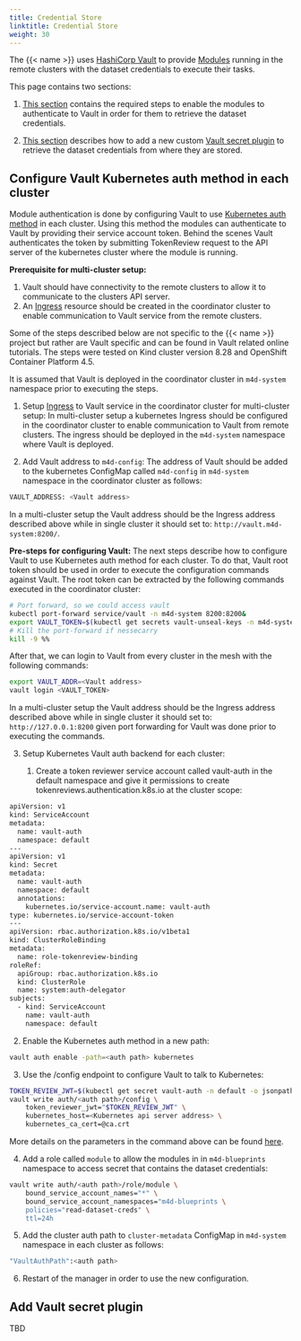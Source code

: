 ```yaml
---
title: Credential Store
linktitle: Credential Store
weight: 30
---
```


The {{< name >}} uses [HashiCorp Vault](https://www.vaultproject.io/) to provide [Modules](../../overview/modules) running in the remote clusters with the dataset credentials to execute their tasks.

This page contains two sections:

1. [This section](#configure-vault-kubernetes-auth-method-in-each-cluster) contains the required steps to enable the modules to authenticate to Vault in order for them to retrieve the dataset credentials.

2. [This section](#add-vault-secret-plugin) describes how to add a new custom [Vault secret plugin](https://www.vaultproject.io/docs/plugin) to retrieve the dataset credentials from where they are stored.


## Configure Vault Kubernetes auth method in each cluster

Module authentication is done by configuring Vault to use [Kubernetes auth method](https://www.vaultproject.io/docs/auth/kubernetes) in each cluster. Using this method the modules can authenticate to Vault by providing their service account token. Behind the scenes Vault authenticates the token by submitting TokenReview request to the API server of the kubernetes cluster where the module is running. 

**Prerequisite for multi-cluster setup:**

1. Vault should have connectivity to the remote clusters to allow it to communicate to the clusters API server.
2. An [Ingress](https://kubernetes.io/docs/concepts/services-networking/ingress/) resource should be created in the coordinator cluster to enable communication to Vault service from the remote clusters.


Some of the steps described below are not specific to the {{< name >}} project but rather are Vault specific and can be found in Vault related online tutorials. The steps were tested on Kind cluster version 8.28 and OpenShift Container Platform 4.5.

It is assumed that Vault is deployed in the coordinator cluster in `m4d-system` namespace prior to executing the steps.

1. Setup [Ingress](https://kubernetes.io/docs/concepts/services-networking/ingress/) to Vault service in the coordinator cluster for multi-cluster setup:
In multi-cluster setup a kubernetes Ingress should be configured in the coordinator cluster to enable communication to Vault from remote clusters.
The ingress should be deployed in the `m4d-system` namespace where Vault is deployed.

2. Add Vault address to `m4d-config`:
The address of Vault should be added to the kubernetes ConfigMap called `m4d-config` in `m4d-system` namespace in the coordinator cluster as follows:
```bash
VAULT_ADDRESS: <Vault address>
```
In a multi-cluster setup the Vault address should be the Ingress address described above while in single cluster it should set to: `http://vault.m4d-system:8200/`.

**Pre-steps for configuring Vault:**
The next steps describe how to configure Vault to use Kubernetes auth method for each cluster. To do that, Vault root token should be used in order to execute the configuration commands against Vault. The root token can be extracted by the following commands executed in the coordinator cluster:
```bash
# Port forward, so we could access vault
kubectl port-forward service/vault -n m4d-system 8200:8200&
export VAULT_TOKEN=$(kubectl get secrets vault-unseal-keys -n m4d-system -o jsonpath={.data.vault-root} | base64 --decode)
# Kill the port-forward if nessecarry
kill -9 %%
```

After that, we can login to Vault from every cluster in the mesh with the following commands:
```bash
export VAULT_ADDR=<Vault address>
vault login <VAULT_TOKEN>
```

In a multi-cluster setup the Vault address should be the Ingress address described above while in single cluster it should set to: `http://127.0.0.1:8200` given port forwarding for Vault was done prior to executing the commands.


3. Setup Kubernetes Vault auth backend for each cluster:

   1. Create a token reviewer service account called vault-auth in the default namespace and give it permissions to create tokenreviews.authentication.k8s.io at the cluster scope:

```bash
apiVersion: v1
kind: ServiceAccount
metadata:
  name: vault-auth
  namespace: default
---
apiVersion: v1
kind: Secret
metadata:
  name: vault-auth
  namespace: default
  annotations:
    kubernetes.io/service-account.name: vault-auth
type: kubernetes.io/service-account-token
---
apiVersion: rbac.authorization.k8s.io/v1beta1
kind: ClusterRoleBinding
metadata:
  name: role-tokenreview-binding
roleRef:
  apiGroup: rbac.authorization.k8s.io
  kind: ClusterRole
  name: system:auth-delegator
subjects:
  - kind: ServiceAccount
    name: vault-auth
    namespace: default
```

  2. Enable the Kubernetes auth method in a new path:

```bash   
vault auth enable -path=<auth path> kubernetes
```

  3. Use the /config endpoint to configure Vault to talk to Kubernetes:
```bash
TOKEN_REVIEW_JWT=$(kubectl get secret vault-auth -n default -o jsonpath="{.data.token}" | base64 --decode)
vault write auth/<auth path>/config \
    token_reviewer_jwt="$TOKEN_REVIEW_JWT" \
    kubernetes_host=<Kubernetes api server address> \
    kubernetes_ca_cert=@ca.crt
```
More details on the parameters in the command above can be found [here](https://www.vaultproject.io/api/auth/kubernetes).

4. Add a role called `module` to allow the modules in in `m4d-blueprints` namespace to access secret that contains the dataset credentials:
```bash
vault write auth/<auth path>/role/module \
    bound_service_account_names="*" \
    bound_service_account_namespaces="m4d-blueprints \
    policies="read-dataset-creds" \
    ttl=24h
```

5. Add the cluster auth path to `cluster-metadata` ConfigMap in `m4d-system` namespace in each cluster as follows:

```bash
"VaultAuthPath":<auth path>
```

6. Restart of the manager in order to use the new configuration.


## Add Vault secret plugin 

TBD
